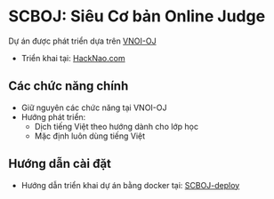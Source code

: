 # SCBOJ: Siêu Cơ bản Online Judge

Dự án được phát triển dựa trên [VNOI-OJ](https://github.com/VNOI-Admin/OJ) 
- Triển khai tại: [HackNao.com](https://hacknao.com)

## Các chức năng chính
- Giữ nguyên các chức năng tại VNOI-OJ
- Hướng phát triển:
  - Dịch tiếng Việt theo hướng dành cho lớp học
  - Mặc định luôn dùng tiếng Việt

## Hướng dẫn cài đặt
- Hướng dẫn triển khai dự án bằng docker tại: [SCBOJ-deploy](https://github.com/SieuCoBan/SCBOJ-deploy)